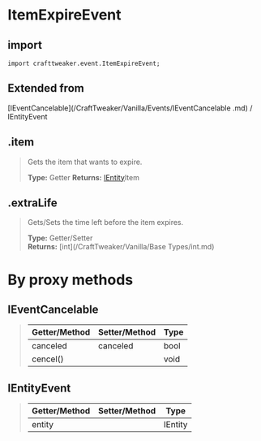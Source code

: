 # ItemExpireEvent

## import
`import crafttweaker.event.ItemExpireEvent;`

## Extended from
[IEventCancelable](/CraftTweaker/Vanilla/Events/IEventCancelable .md) / IEntityEvent

## .item
> Gets the item that wants to expire.
>
> **Type:** Getter 
> **Returns:** [IEntity](/CraftTweaker/Vanilla/Entities/IEntity.md)Item

## .extraLife
> Gets/Sets the time left before the item expires.
>
> **Type:** Getter/Setter  
> **Returns:** [int](/CraftTweaker/Vanilla/Base Types/int.md)

# By proxy methods

## IEventCancelable
> | Getter/Method   | Setter/Method     | Type                  |
> |-----------------|-------------------|-----------------------|
> | canceled        | canceled          | bool                  |
> | cencel()        |                   | void                  |

## IEntityEvent
> | Getter/Method   | Setter/Method     | Type                  |
> |-----------------|-------------------|-----------------------|
> | entity          |                   | IEntity               |